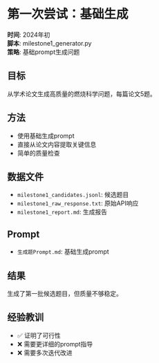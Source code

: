 # 第一次尝试：基础生成

**时间**: 2024年初  
**脚本**: milestone1_generator.py  
**策略**: 基础prompt生成问题  

## 目标
从学术论文生成高质量的燃烧科学问题，每篇论文5题。

## 方法
- 使用基础生成prompt
- 直接从论文内容提取关键信息
- 简单的质量检查

## 数据文件
- `milestone1_candidates.jsonl`: 候选题目
- `milestone1_raw_response.txt`: 原始API响应
- `milestone1_report.md`: 生成报告

## Prompt
- `生成题Prompt.md`: 基础生成prompt

## 结果
生成了第一批候选题目，但质量不够稳定。

## 经验教训
- ✅ 证明了可行性
- ❌ 需要更详细的prompt指导
- ❌ 需要多次迭代改进
